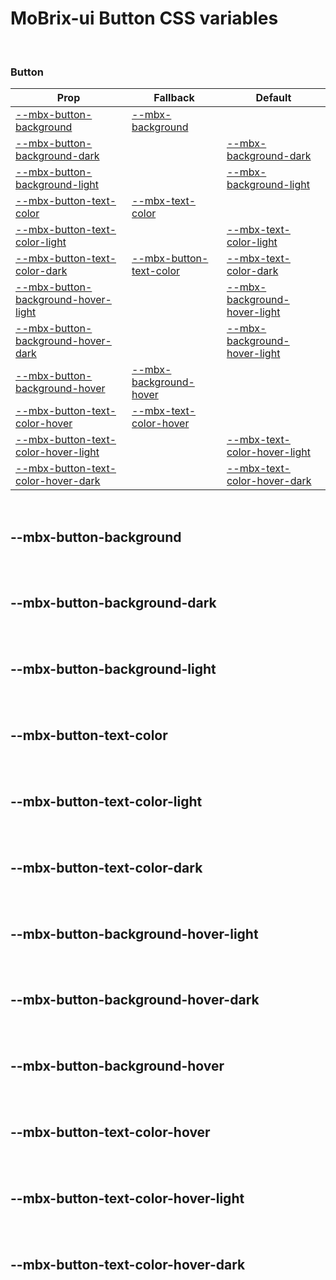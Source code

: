 # MoBrix-ui Button CSS variables

<br>

### Button

| Prop                                                                      | Fallback                                                          | Default                                                                       |
| ------------------------------------------------------------------------- | ----------------------------------------------------------------- | ----------------------------------------------------------------------------- |
| [--mbx-button-background](#mbx-button-background)                         | [--mbx-background](global-css-vars.md#mbx-background)             |                                                                               |
| [--mbx-button-background-dark](#mbx-button-background-dark)               |                                                                   | [--mbx-background-dark](global-css-vars.md#mbx-background-dark)               |
| [--mbx-button-background-light](#mbx-button-background-light)             |                                                                   | [--mbx-background-light](global-css-vars.md#mbx-background-light)             |
| [--mbx-button-text-color](#mbx-button-text-color)                         | [--mbx-text-color](global-css-vars.md#mbx-text-color)             |                                                                               |
| [--mbx-button-text-color-light](#mbx-button-text-color-light)             |                                                                   | [--mbx-text-color-light](global-css-vars.md#mbx-text-color-light)             |
| [--mbx-button-text-color-dark](#mbx-button-text-color-dark)               | [--mbx-button-text-color](#mbx-button-text-color)                 | [--mbx-text-color-dark](global-css-vars.md#mbx-text-color-dark)               |
| [--mbx-button-background-hover-light](#mbx-button-background-hover-light) |                                                                   | [--mbx-background-hover-light](global-css-vars.md#mbx-background-hover-light) |
| [--mbx-button-background-hover-dark](#mbx-button-background-hover-dark)   |                                                                   | [--mbx-background-hover-light](global-css-vars.md#mbx-background-hover-light) |
| [--mbx-button-background-hover](#mbx-button-background-hover)             | [--mbx-background-hover](global-css-vars.md#mbx-background-hover) |                                                                               |
| [--mbx-button-text-color-hover](#mbx-button-text-color-hover)             | [--mbx-text-color-hover](global-css-vars.md#mbx-text-color-hover) |                                                                               |
| [--mbx-button-text-color-hover-light](#mbx-button-text-color-hover-light) |                                                                   | [--mbx-text-color-hover-light](global-css-vars.md#mbx-text-color-hover-light) |
| [--mbx-button-text-color-hover-dark](#mbx-button-text-color-hover-dark)   |                                                                   | [--mbx-text-color-hover-dark](global-css-vars.md#mbx-text-color-hover-dark)   |

<br>

## --mbx-button-background

<br>

<br>

## --mbx-button-background-dark

<br>

<br>

## --mbx-button-background-light

<br>

<br>

## --mbx-button-text-color

<br>

<br>

## --mbx-button-text-color-light

<br>

<br>

## --mbx-button-text-color-dark

<br>

<br>

## --mbx-button-background-hover-light

<br>

<br>

## --mbx-button-background-hover-dark

<br>

<br>

## --mbx-button-background-hover

<br>

<br>

## --mbx-button-text-color-hover

<br>

<br>

## --mbx-button-text-color-hover-light

<br>

<br>

## --mbx-button-text-color-hover-dark

<br>
